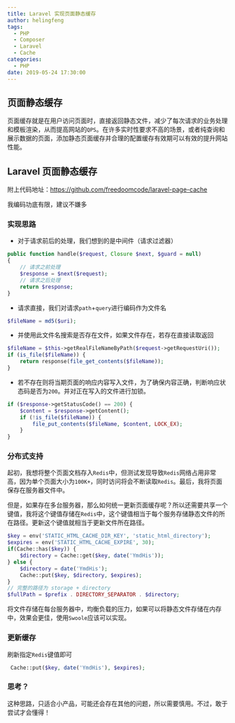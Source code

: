 ```yaml
---
title: Laravel 实现页面静态缓存
author: helingfeng
tags:
  - PHP
  - Composer
  - Laravel
  - Cache
categories:
  - PHP
date: 2019-05-24 17:30:00
---
```


## 页面静态缓存

页面缓存就是在用户访问页面时，直接返回静态文件，减少了每次请求的业务处理和模板渲染，从而提高网站的`QPS`。在许多实时性要求不高的场景，或者纯查询和展示数据的页面，添加静态页面缓存并合理的配置缓存有效期可以有效的提升网站性能。

## Laravel 页面静态缓存

附上代码地址：https://github.com/freedoomcode/laravel-page-cache

我编码功底有限，建议不嫌多

### 实现思路

- 对于请求前后的处理，我们想到的是中间件（请求过滤器）

```php
public function handle($request, Closure $next, $guard = null)
{
    // 请求之前处理
    $response = $next($request);
    // 请求之后处理
    return $response;
}
```

- 请求直接，我们对请求`path`+`query`进行编码作为文件名

```php
$fileName = md5($uri);
```

- 并使用此文件名搜索是否存在文件，如果文件存在，若存在直接读取返回

```php
$fileName = $this->getRealFileNameByPath($request->getRequestUri());
if (is_file($fileName)) {
    return response(file_get_contents($fileName));
}
```

- 若不存在则将当期页面的响应内容写入文件，为了确保内容正确，判断响应状态码是否为`200`。并对正在写入的文件进行加锁。

```php
if ($response->getStatusCode() == 200) {
    $content = $response->getContent();
    if (!is_file($fileName)) {
        file_put_contents($fileName, $content, LOCK_EX);
    }
}
```

### 分布式支持

起初，我想将整个页面文档存入`Redis`中，但测试发现导致`Redis`网络占用非常高，因为单个页面大小为`100K+`，同时访问将会不断读取`Redis`。最后，我将页面保存在服务器文件中。

但是，如果存在多台服务器，那么如何统一更新页面缓存呢？所以还需要共享一个键值，我将这个键值存储在`Redis`中，这个键值相当于每个服务存储静态文件的所在路径。更新这个键值就相当于更新文件所在路径。

```php
$key = env('STATIC_HTML_CACHE_DIR_KEY', 'static_html_directory');
$expires = env('STATIC_HTML_CACHE_EXPIRE', 30);
if(Cache::has($key)) {
    $directory = Cache::get($key, date('YmdHis'));
} else {
    $directory = date('YmdHis');
    Cache::put($key, $directory, $expires);
}
// 完整的路径为 storage + directory
$fullPath = $prefix . DIRECTORY_SEPARATOR . $directory;
```

将文件存储在每台服务器中，均衡负载的压力，如果可以将静态文件存储在内存中，效果会更佳，使用`Swoole`应该可以实现。


### 更新缓存

刷新指定`Redis`键值即可
```php
 Cache::put($key, date('YmdHis'), $expires);
```

### 思考？

这种思路，只适合小产品，可能还会存在其他的问题，所以需要慎用。不过，敢于尝试才会懂得！